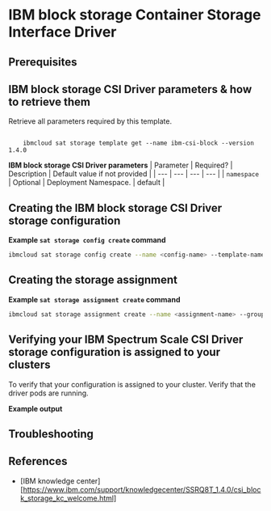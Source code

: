 # IBM block storage Container Storage Interface Driver



## Prerequisites



## IBM block storage CSI Driver parameters & how to retrieve them



Retrieve all parameters required by this template.

```

	ibmcloud sat storage template get --name ibm-csi-block --version 1.4.0

```

 **IBM block storage CSI Driver parameters**
| Parameter | Required? | Description | Default value if not provided |
| --- | --- | --- | --- |
| `namespace` | Optional | Deployment Namespace. | default |


## Creating the IBM block storage CSI Driver storage configuration

**Example `sat storage config create` command**

```sh
ibmcloud sat storage config create --name <config-name> --template-name ibm-csi-block --template-version 1.4.0 -p "namespace=<namespace>" "
```

## Creating the storage assignment

**Example `sat storage assignment create` command**

```sh
ibmcloud sat storage assignment create --name <assignment-name> --group <cluster-group-name> --config <config-name>
```

## Verifying your IBM Spectrum Scale CSI Driver storage configuration is assigned to your clusters

To verify that your configuration is assigned to your cluster. Verify that the driver pods are running.


**Example output**


## Troubleshooting


## References

- [IBM knowledge center][https://www.ibm.com/support/knowledgecenter/SSRQ8T_1.4.0/csi_block_storage_kc_welcome.html]
